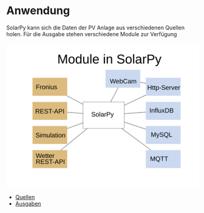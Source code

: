 # Anwendung

SolarPy kann sich die Daten der PV Anlage aus verschiedenen Quellen holen. Für die Ausgabe stehen verschiedene Module zur Verfügung

![Übersicht](img/overview.svg "Übersicht")

* [Quellen](sources.md)
* [Ausgaben](outputs.md)
